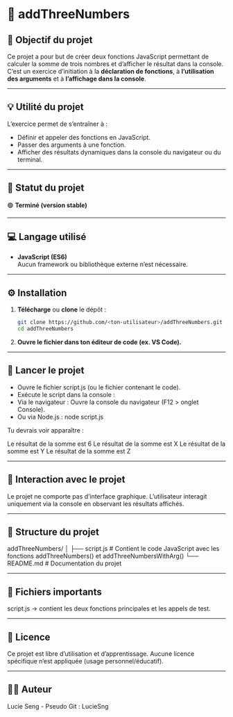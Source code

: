 # 🧮 addThreeNumbers

## 🎯 Objectif du projet
Ce projet a pour but de créer deux fonctions JavaScript permettant de calculer la somme de trois nombres et d’afficher le résultat dans la console.  
C’est un exercice d’initiation à la **déclaration de fonctions**, à **l’utilisation des arguments** et à **l’affichage dans la console**.

---

## 💡 Utilité du projet
L’exercice permet de s’entraîner à :
- Définir et appeler des fonctions en JavaScript.  
- Passer des arguments à une fonction.  
- Afficher des résultats dynamiques dans la console du navigateur ou du terminal.  

---

## 🚧 Statut du projet
🟢 **Terminé (version stable)**

---

## 💻 Langage utilisé
- **JavaScript (ES6)**  
Aucun framework ou bibliothèque externe n’est nécessaire.

---

## ⚙️ Installation
1. **Télécharge** ou **clone** le dépôt :  
   ```bash
   git clone https://github.com/<ton-utilisateur>/addThreeNumbers.git
   cd addThreeNumbers

2. **Ouvre le fichier dans ton éditeur de code (ex. VS Code).**

---

## 🚀 Lancer le projet
- Ouvre le fichier script.js (ou le fichier contenant le code).
- Exécute le script dans la console :
- Via le navigateur :
  Ouvre la console du navigateur (F12 > onglet Console).
- Ou via Node.js :
  node script.js


Tu devrais voir apparaître :

Le résultat de la somme est 6
Le résultat de la somme est X
Le résultat de la somme est Y
Le résultat de la somme est Z

---

## 🧠 Interaction avec le projet
Le projet ne comporte pas d’interface graphique.
L’utilisateur interagit uniquement via la console en observant les résultats affichés.

---

## 📁 Structure du projet
addThreeNumbers/
│
├── script.js        # Contient le code JavaScript avec les fonctions addThreeNumbers() et addThreeNumbersWithArg()
└── README.md        # Documentation du projet

---

## 📄 Fichiers importants
script.js → contient les deux fonctions principales et les appels de test.

---

## 🪪 Licence
Ce projet est libre d’utilisation et d’apprentissage.
Aucune licence spécifique n’est appliquée (usage personnel/éducatif).

---

## 👨‍💻 Auteur

Lucie Seng - Pseudo Git : LucieSng
